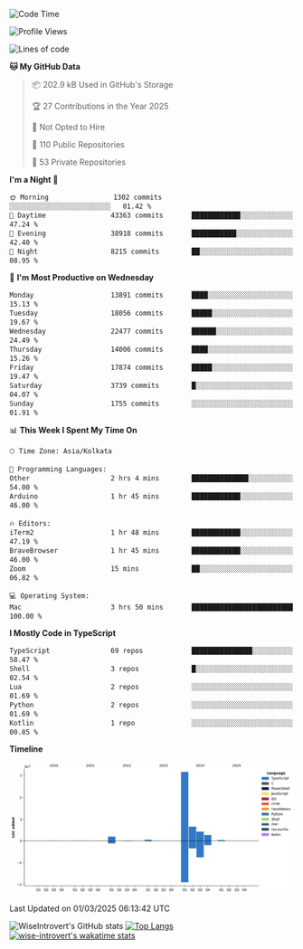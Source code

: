 <!--START_SECTION:waka-->
![Code Time](http://img.shields.io/badge/Code%20Time-2%2C230%20hrs%2013%20mins-blue)

![Profile Views](http://img.shields.io/badge/Profile%20Views-0-blue)

![Lines of code](https://img.shields.io/badge/From%20Hello%20World%20I%27ve%20Written-48.1%20million%20lines%20of%20code-blue)

**🐱 My GitHub Data** 

> 📦 202.9 kB Used in GitHub's Storage 
 > 
> 🏆 27 Contributions in the Year 2025
 > 
> 🚫 Not Opted to Hire
 > 
> 📜 110 Public Repositories 
 > 
> 🔑 53 Private Repositories 
 > 
**I'm a Night 🦉** 

```text
🌞 Morning                1302 commits        ░░░░░░░░░░░░░░░░░░░░░░░░░   01.42 % 
🌆 Daytime                43363 commits       ████████████░░░░░░░░░░░░░   47.24 % 
🌃 Evening                38918 commits       ███████████░░░░░░░░░░░░░░   42.40 % 
🌙 Night                  8215 commits        ██░░░░░░░░░░░░░░░░░░░░░░░   08.95 % 
```
📅 **I'm Most Productive on Wednesday** 

```text
Monday                   13891 commits       ████░░░░░░░░░░░░░░░░░░░░░   15.13 % 
Tuesday                  18056 commits       █████░░░░░░░░░░░░░░░░░░░░   19.67 % 
Wednesday                22477 commits       ██████░░░░░░░░░░░░░░░░░░░   24.49 % 
Thursday                 14006 commits       ████░░░░░░░░░░░░░░░░░░░░░   15.26 % 
Friday                   17874 commits       █████░░░░░░░░░░░░░░░░░░░░   19.47 % 
Saturday                 3739 commits        █░░░░░░░░░░░░░░░░░░░░░░░░   04.07 % 
Sunday                   1755 commits        ░░░░░░░░░░░░░░░░░░░░░░░░░   01.91 % 
```


📊 **This Week I Spent My Time On** 

```text
🕑︎ Time Zone: Asia/Kolkata

💬 Programming Languages: 
Other                    2 hrs 4 mins        ██████████████░░░░░░░░░░░   54.00 % 
Arduino                  1 hr 45 mins        ████████████░░░░░░░░░░░░░   46.00 % 

🔥 Editors: 
iTerm2                   1 hr 48 mins        ████████████░░░░░░░░░░░░░   47.19 % 
BraveBrowser             1 hr 45 mins        ████████████░░░░░░░░░░░░░   46.00 % 
Zoom                     15 mins             ██░░░░░░░░░░░░░░░░░░░░░░░   06.82 % 

💻 Operating System: 
Mac                      3 hrs 50 mins       █████████████████████████   100.00 % 
```

**I Mostly Code in TypeScript** 

```text
TypeScript               69 repos            ███████████████░░░░░░░░░░   58.47 % 
Shell                    3 repos             █░░░░░░░░░░░░░░░░░░░░░░░░   02.54 % 
Lua                      2 repos             ░░░░░░░░░░░░░░░░░░░░░░░░░   01.69 % 
Python                   2 repos             ░░░░░░░░░░░░░░░░░░░░░░░░░   01.69 % 
Kotlin                   1 repo              ░░░░░░░░░░░░░░░░░░░░░░░░░   00.85 % 
```



**Timeline**

![Lines of Code chart](https://raw.githubusercontent.com/wise-introvert/wise-introvert/master/assets/bar_graph.png)


 Last Updated on 01/03/2025 06:13:42 UTC
<!--END_SECTION:waka-->

![WiseIntrovert's GitHub stats](https://github-readme-stats.vercel.app/api?username=wise-introvert&count_private=true&show_icons=true)
[![Top Langs](https://github-readme-stats.vercel.app/api/top-langs/?username=wise-introvert&langs_count=10)](https://github.com/anuraghazra/github-readme-stats)
[![wise-introvert's wakatime stats](https://github-readme-stats.vercel.app/api/wakatime?username=wiseintrovert)](https://github.com/anuraghazra/github-readme-stats)
